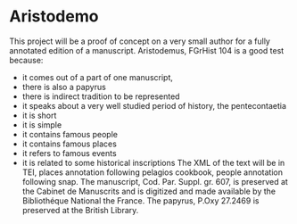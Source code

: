 # Aristodemo
This project will be a proof of concept on a very small author for a fully annotated edition of a manuscript.
Aristodemus, FGrHist 104 is a good test because: 
* it comes out of a part of one manuscript, 
* there is also a papyrus
* there is indirect tradition to be represented
* it speaks about a very well studied period of history, the pentecontaetia
* it is short
* it is simple
* it contains famous people
* it contains famous places
* it refers to famous events
* it is related to some historical inscriptions
The XML of the text will be in TEI, places annotation following pelagios cookbook, people annotation following snap.
The manuscript, Cod. Par. Suppl. gr. 607, is preserved at the Cabinet de Manuscrits and is digitized and made available by the Bibliothéque National the France.
The papyrus, P.Oxy 27.2469 is preserved at the British Library.
